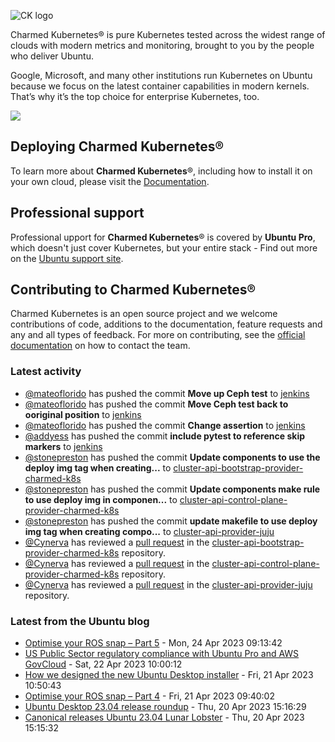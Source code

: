 ![CK logo](https://assets.ubuntu.com/v1/451d4cf4-Charmed+Kubernetes_RGB_onWhite_2022.svg)

Charmed Kubernetes® is pure Kubernetes tested across the widest range of clouds with modern metrics and monitoring, brought to you by the people who deliver Ubuntu.

Google, Microsoft, and many other institutions run Kubernetes on Ubuntu because we focus on the latest container capabilities in modern kernels. That’s why it’s the top choice for enterprise Kubernetes, too.

![](https://assets.ubuntu.com/v1/843c77b6-juju-at-a-glace.svg)

## Deploying Charmed Kubernetes®

To learn more about **Charmed Kubernetes**®, including how to install it on your own cloud, please visit the [Documentation][docs].

## Professional support

Professional upport for **Charmed Kubernetes**® is covered by **Ubuntu Pro**, which doesn't just cover Kubernetes, but your entire stack - Find out more on the [Ubuntu support site](https://ubuntu.com/support).

## Contributing to Charmed Kubernetes®

Charmed Kubernetes is an open source project and we welcome contributions of code, additions to the documentation, feature requests and any and all types of feedback. For more on contributing, see the [official documentation][get-in-touch] on how to contact the team.

<!-- LINKS -->
[docs]: https://ubuntu.com/kubernetes/docs
[get-in-touch]: https://ubuntu.com/kubernetes/docs/get-in-touch

### Latest activity

<!-- activity starts -->
 - [@mateoflorido](https://github.com/mateoflorido) has pushed the commit **Move up Ceph test** to [jenkins](https://github.com/charmed-kubernetes/jenkins)
 - [@mateoflorido](https://github.com/mateoflorido) has pushed the commit **Move Ceph test back to ooriginal position** to [jenkins](https://github.com/charmed-kubernetes/jenkins)
 - [@mateoflorido](https://github.com/mateoflorido) has pushed the commit **Change assertion** to [jenkins](https://github.com/charmed-kubernetes/jenkins)
 - [@addyess](https://github.com/addyess) has pushed the commit **include pytest to reference skip markers** to [jenkins](https://github.com/charmed-kubernetes/jenkins)
 - [@stonepreston](https://github.com/stonepreston) has pushed the commit **Update components to use the deploy img tag when creating...** to [cluster-api-bootstrap-provider-charmed-k8s](https://github.com/charmed-kubernetes/cluster-api-bootstrap-provider-charmed-k8s)
 - [@stonepreston](https://github.com/stonepreston) has pushed the commit **Update components make rule to use deploy img in componen...** to [cluster-api-control-plane-provider-charmed-k8s](https://github.com/charmed-kubernetes/cluster-api-control-plane-provider-charmed-k8s)
 - [@stonepreston](https://github.com/stonepreston) has pushed the commit **update makefile to use deploy img tag when creating compo...** to [cluster-api-provider-juju](https://github.com/charmed-kubernetes/cluster-api-provider-juju)
 - [@Cynerva](https://github.com/Cynerva) has reviewed a [pull request](https://github.com/charmed-kubernetes/cluster-api-bootstrap-provider-charmed-k8s/pull/8) in the [cluster-api-bootstrap-provider-charmed-k8s](https://github.com/charmed-kubernetes/cluster-api-bootstrap-provider-charmed-k8s) repository.
 - [@Cynerva](https://github.com/Cynerva) has reviewed a [pull request](https://github.com/charmed-kubernetes/cluster-api-control-plane-provider-charmed-k8s/pull/8) in the [cluster-api-control-plane-provider-charmed-k8s](https://github.com/charmed-kubernetes/cluster-api-control-plane-provider-charmed-k8s) repository.
 - [@Cynerva](https://github.com/Cynerva) has reviewed a [pull request](https://github.com/charmed-kubernetes/cluster-api-provider-juju/pull/15) in the [cluster-api-provider-juju](https://github.com/charmed-kubernetes/cluster-api-provider-juju) repository.
<!-- activity ends -->

<!-- roadmap starts -->

<!-- roadmap ends -->

### Latest from the Ubuntu blog

<!-- blog starts -->
* [Optimise your ROS snap – Part 5](https://ubuntu.com//blog/optimise-your-ros-snap-part-5) - Mon, 24 Apr 2023 09:13:42 
* [US Public Sector regulatory compliance with Ubuntu Pro and AWS GovCloud](https://ubuntu.com//blog/us-public-sector-regulatory-compliance-with-ubuntu-pro-and-aws-govcloud) - Sat, 22 Apr 2023 10:00:12 
* [How we designed the new Ubuntu Desktop installer](https://ubuntu.com//blog/how-we-designed-the-new-ubuntu-desktop-installer) - Fri, 21 Apr 2023 10:50:43 
* [Optimise your ROS snap – Part 4](https://ubuntu.com//blog/optimise-your-ros-snap-part-4) - Fri, 21 Apr 2023 09:40:02 
* [Ubuntu Desktop 23.04 release roundup](https://ubuntu.com//blog/ubuntu-desktop-23-04-release-roundup) - Thu, 20 Apr 2023 15:16:29 
* [Canonical releases Ubuntu 23.04 Lunar Lobster](https://ubuntu.com//blog/canonical-releases-ubuntu-23-04-lunar-lobster) - Thu, 20 Apr 2023 15:15:32 
<!-- blog ends -->
